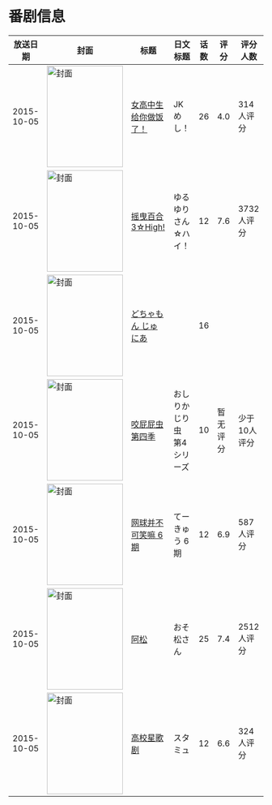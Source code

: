 # 番剧信息

|放送日期|封面|标题|日文标题|话数|评分|评分人数|
|---|---|---|---|---|---|---|
|2015-10-05|<img src="https://lain.bgm.tv/pic/cover/c/49/2e/146162_UxxR6.jpg" alt="封面" style="width:150px;height:200px;object-fit:cover;">|[女高中生给你做饭了！](https://bangumi.tv/subject/146162)|JKめし！|26|4.0|314人评分|
|2015-10-05|<img src="https://lain.bgm.tv/pic/cover/c/3e/f2/127573_HfPRJ.jpg" alt="封面" style="width:150px;height:200px;object-fit:cover;">|[摇曳百合 3☆High!](https://bangumi.tv/subject/127573)|ゆるゆり さん☆ハイ！|12|7.6|3732人评分|
|2015-10-05|<img src="https://lain.bgm.tv/pic/cover/c/91/5c/209643_5KVnU.jpg" alt="封面" style="width:150px;height:200px;object-fit:cover;">|[どちゃもん じゅにあ](https://bangumi.tv/subject/209643)||16|||
|2015-10-05|<img src="https://lain.bgm.tv/pic/cover/c/d0/18/209653_2tqT7.jpg" alt="封面" style="width:150px;height:200px;object-fit:cover;">|[咬屁屁虫 第四季](https://bangumi.tv/subject/209653)|おしりかじり虫 第4シリーズ|10|暂无评分|少于10人评分|
|2015-10-05|<img src="https://lain.bgm.tv/pic/cover/c/c0/08/143751_XIJED.jpg" alt="封面" style="width:150px;height:200px;object-fit:cover;">|[网球并不可笑嘛 6期](https://bangumi.tv/subject/143751)|てーきゅう 6期|12|6.9|587人评分|
|2015-10-05|<img src="https://lain.bgm.tv/pic/cover/c/c0/fe/139408_yqY6B.jpg" alt="封面" style="width:150px;height:200px;object-fit:cover;">|[阿松](https://bangumi.tv/subject/139408)|おそ松さん|25|7.4|2512人评分|
|2015-10-05|<img src="https://lain.bgm.tv/pic/cover/c/78/dd/129007_Wfe9L.jpg" alt="封面" style="width:150px;height:200px;object-fit:cover;">|[高校星歌剧](https://bangumi.tv/subject/129007)|スタミュ|12|6.6|324人评分|

